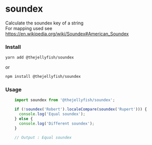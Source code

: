 # soundex
Calculate the soundex key of a string   
For mapping used see https://en.wikipedia.org/wiki/Soundex#American_Soundex 

### Install
```bash
yarn add @thejellyfish/soundex
```
or
```bash
npm install @thejellyfish/soundex
```
### Usage
```javascript
    import soundex from '@thejellyfish/soundex';

    if (!soundex('Robert').localeCompare(soundex('Rupert'))) {
      console.log('Equal soundex');
    } else {
      console.log('Different soundex');
    }
    
    // Output : Equal soundex
```
